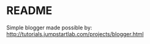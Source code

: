 README
======

Simple blogger made possible by:
http://tutorials.jumpstartlab.com/projects/blogger.html
